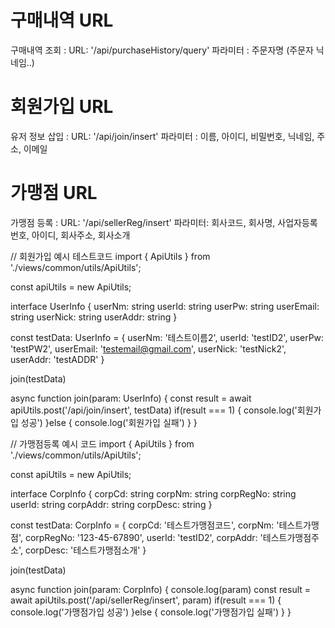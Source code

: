 # 구매내역 URL
구매내역 조회 :
  URL: '/api/purchaseHistory/query'
  파라미터 : 주문자명 (주문자 닉네임..)

# 회원가입 URL
유저 정보 삽입 :
  URL: '/api/join/insert'
  파라미터 : 이름, 아이디, 비밀번호, 닉네임, 주소, 이메일

# 가맹점 URL
가맹점 등록 :
  URL: '/api/sellerReg/insert'
  파라미터: 회사코드, 회사명, 사업자등록번호, 아이디, 회사주소, 회사소개

// 회원가입 예시 테스트코드
import { ApiUtils } from './views/common/utils/ApiUtils';

const apiUtils = new ApiUtils;

interface UserInfo {
  userNm: string
  userId: string
  userPw: string
  userEmail: string
  userNick: string
  userAddr: string
}

const testData: UserInfo = {
  userNm: '테스트이름2',
  userId: 'testID2',
  userPw: 'testPW2',
  userEmail: 'testemail@gmail.com',
  userNick: 'testNick2',
  userAddr: 'testADDR'
}

join(testData)

async function join(param: UserInfo) {
  const result = await apiUtils.post('/api/join/insert', testData)
  if(result === 1) {
    console.log('회원가입 성공')
  }else {
    console.log('회원가입 실패')
  }
}

// 가맹점등록 예시 코드
import { ApiUtils } from './views/common/utils/ApiUtils';

const apiUtils = new ApiUtils;

interface CorpInfo {
  corpCd: string
  corpNm: string
  corpRegNo: string
  userId: string
  corpAddr: string
  corpDesc: string
}

const testData: CorpInfo = {
  corpCd: '테스트가맹점코드',
  corpNm: '테스트가맹점',
  corpRegNo: '123-45-67890',
  userId: 'testID2',
  corpAddr: '테스트가맹점주소',
  corpDesc: '테스트가맹점소개'
}

join(testData)

async function join(param: CorpInfo) {
  console.log(param)
  const result = await apiUtils.post('/api/sellerReg/insert', param)
  if(result === 1) {
    console.log('가맹점가입 성공')
  }else {
    console.log('가맹점가입 실패')
  }
}
